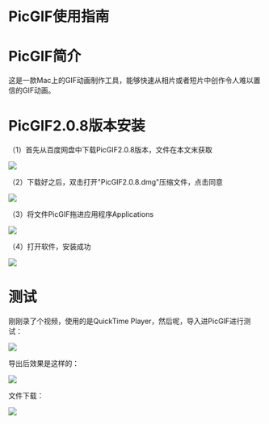# PicGIF使用指南

# PicGIF简介

这是一款Mac上的GIF动画制作工具，能够快速从相片或者短片中创作令人难以置信的GIF动画。

# PicGIF2.0.8版本安装

（1）首先从百度网盘中下载PicGIF2.0.8版本，文件在本文末获取

![](https://gitee.com/wugenqiang/images/raw/master/02/%201621000624%20.png)

（2）下载好之后，双击打开"PicGIF2.0.8.dmg"压缩文件，点击同意

![](https://gitee.com/wugenqiang/images/raw/master/02/%201621000637%20.png)

（3）将文件PicGIF拖进应用程序Applications

![](https://gitee.com/wugenqiang/images/raw/master/02/%201621000648%20.png)

（4）打开软件，安装成功

![](https://gitee.com/wugenqiang/images/raw/master/02/%201621000655%20.png)

# 测试

刚刚录了个视频，使用的是QuickTime Player，然后呢，导入进PicGIF进行测试：

![](https://gitee.com/wugenqiang/images/raw/master/02/%201621000661%20.png)

导出后效果是这样的：

![](https://gitee.com/wugenqiang/images/raw/master/02/%201621000673%20.gif)

文件下载：

![](https://gitee.com/wugenqiang/images/raw/master/02/%201621001803%20.png)